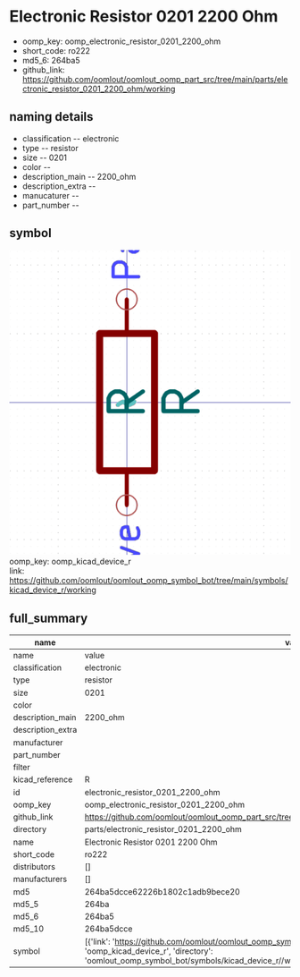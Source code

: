 # Electronic Resistor 0201 2200 Ohm

  
* oomp_key: oomp_electronic_resistor_0201_2200_ohm 
* short_code: ro222
* md5_6: 264ba5  
* github_link: https://github.com/oomlout/oomlout_oomp_part_src/tree/main/parts/electronic_resistor_0201_2200_ohm/working  
## naming details
* classification -- electronic
* type -- resistor
* size -- 0201
* color -- 
* description_main -- 2200_ohm
* description_extra -- 
* manucaturer -- 
* part_number -- 



## symbol

![](symbol/0/working/working_600.png)  
oomp_key: oomp_kicad_device_r  
link: https://github.com/oomlout/oomlout_oomp_symbol_bot/tree/main/symbols/kicad_device_r/working  


## full_summary
| name | value | 
| --- | --- | 
| name | value | 
| classification | electronic | 
| type | resistor | 
| size | 0201 | 
| color |  | 
| description_main | 2200_ohm | 
| description_extra |  | 
| manufacturer |  | 
| part_number |  | 
| filter |  | 
| kicad_reference | R | 
| id | electronic_resistor_0201_2200_ohm | 
| oomp_key | oomp_electronic_resistor_0201_2200_ohm | 
| github_link | https://github.com/oomlout/oomlout_oomp_part_src/tree/main/parts/electronic_resistor_0201_2200_ohm/working | 
| directory | parts/electronic_resistor_0201_2200_ohm | 
| name | Electronic Resistor 0201 2200 Ohm | 
| short_code | ro222 | 
| distributors | [] | 
| manufacturers | [] | 
| md5 | 264ba5dcce62226b1802c1adb9bece20 | 
| md5_5 | 264ba | 
| md5_6 | 264ba5 | 
| md5_10 | 264ba5dcce | 
| symbol | [{'link': 'https://github.com/oomlout/oomlout_oomp_symbol_bot/tree/main/symbols/kicad_device_r', 'oomp_key': 'oomp_kicad_device_r', 'directory': 'oomlout_oomp_symbol_bot/symbols/kicad_device_r//working/working.kicad_sym'}] | 

